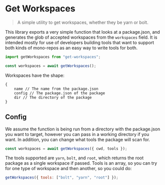 # Get Workspaces

> A simple utility to get workspaces, whether they be yarn or bolt.

This library exports a very simple function that looks at a package.json, and generates
the glob of accepted workspaces from the `workspaces` field. It is intended mostly for
use of developers building tools that want to support both kinds of mono-repos as an easy
way to write tools for both.

```javascript
import getWorkspaces from "get-workspaces";

const workspaces = await getWorkspaces();
```

Workspaces have the shape:

```
{
    name // The name from the package.json
    config // The package.json of the package
    dir // The directory of the package
}
```

## Config

We assume the function is being run from a directory with the package.json you want to target,
however you can pass in a working directory if you want. In addition, you can change what tools
the package will scan for.

```javascript
const workspaces = await getWorkspaces({ cwd, tools });
```

The tools supported are `yarn`, `bolt`, and `root`, which returns the root package as a single workspace if passed.
Tools is an array, so you can try for one type of workspace and then another, so you could do:

```javascript
getWorkspaces({ tools: ["bolt", "yarn", "root"] });
```
